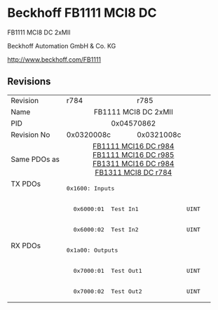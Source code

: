 # Beckhoff FB1111 MCI8 DC

FB1111 MCI8 DC 2xMII

Beckhoff Automation GmbH & Co. KG

http://www.beckhoff.com/FB1111

## Revisions
<table>
<tr >
<td>Revision</td>
<td><div class="foo">r784</div></td>
<td><div class="foo">r785</div></td>
</tr>
<tr >
<td>Name</td>
<td colspan=2 align="center"><div class="foo">FB1111 MCI8 DC 2xMII</div></td>
</tr>
<tr >
<td>PID</td>
<td colspan=2 align="center"><div class="foo">0x04570862</div></td>
</tr>
<tr >
<td>Revision No</td>
<td><div class="foo">0x0320008c</div></td>
<td><div class="foo">0x0321008c</div></td>
</tr>
<tr >
<td>Same PDOs as</td>
<td colspan=2 align="center"><div class="foo"><a href="FB1111+MCI16+DC">FB1111 MCI16 DC r984</a><br/><a href="FB1111+MCI16+DC">FB1111 MCI16 DC r985</a><br/><a href="FB1311+MCI16+DC">FB1311 MCI16 DC r984</a><br/><a href="FB1311+MCI8+DC">FB1311 MCI8 DC r784</a></div></td>
</tr>
<tr class="txpdo pdosection">
<td rowspan=3 valign=top>TX PDOs</td>
<td colspan=2 align="left"><pre>0x1600: Inputs</pre></td>
<td></td>
</tr>
<tr class="txpdo">
<td colspan=2 align="left"><pre>  0x6000:01  Test In1              UINT</pre></td>
</tr>
<tr class="txpdo">
<td colspan=2 align="left"><pre>  0x6000:02  Test In2              UINT</pre></td>
</tr>
<tr class="rxpdo pdosection">
<td rowspan=3 valign=top>RX PDOs</td>
<td colspan=2 align="left"><pre>0x1a00: Outputs</pre></td>
<td></td>
</tr>
<tr class="rxpdo">
<td colspan=2 align="left"><pre>  0x7000:01  Test Out1             UINT</pre></td>
</tr>
<tr class="rxpdo">
<td colspan=2 align="left"><pre>  0x7000:02  Test Out2             UINT</pre></td>
</tr>
</table>
